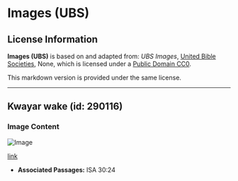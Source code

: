 # Images (UBS)

## License Information

**Images (UBS)** is based on and adapted from: _UBS Images_, [United Bible Societies](https://unitedbiblesocieties.org/), None, which is licensed under a [Public Domain CC0](https://creativecommons.org/public-domain/cc0/).

This markdown version is provided under the same license.



--------------------------------

## Kwayar wake (id: 290116)

### Image Content

![Image](https://cdn.aquifer.bible/aquifer-content/resources/Media/WEB-0126_chickpeaseed.jpg)

[link](https://cdn.aquifer.bible/aquifer-content/resources/Media/WEB-0126_chickpeaseed.jpg)

* **Associated Passages:** ISA 30:24

